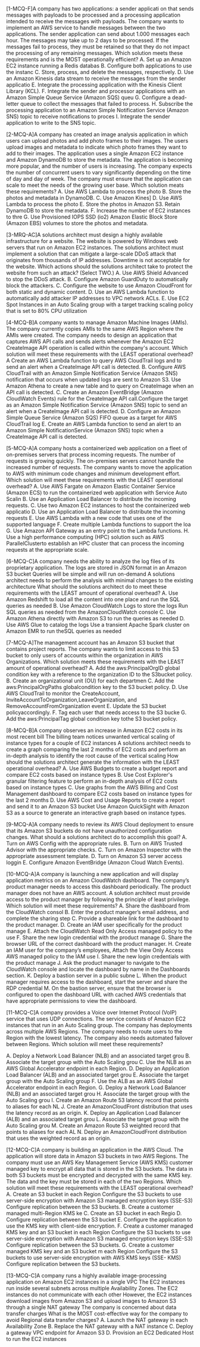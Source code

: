 [1-MCQ-F]A company has two applications: a sender applicati on that sends messages with payloads to be processed and a processing application intended to receive the messages with payloads. The company wants to implement an AWS service to handle messages between the two applications. The sender application can send about 1.000 messages each hour. The messages may take up to 2 days to be processed. If the messages fail to process, they must be retained so that they do not impact the processing of any remaining messages.
Which solution meets these requirements and is the MOST operationally efficient?
A. Set up an Amazon EC2 instance running a Redis databas
B. Configure both applications to use the instanc
C. Store, process, and delete the messages, respectively.
D. Use an Amazon Kinesis data stream to receive the messages from the sender applicatio E. Integrate the processing application with the Kinesis Client Library (KCL).
F. Integrate the sender and processor applications with an Amazon Simple Queue Service (Amazon SQS) queu
G. Configure a dead-letter queue to collect the messages that failed to process.
H. Subscribe the processing application to an Amazon Simple Notification Service (Amazon SNS) topic to receive notifications to proces I. Integrate the sender application to write to the SNS topic.

[2-MCQ-A]A company has created an image analysis application in which users can upload photos and add photo frames to their images. The users upload images and metadata to indicate which photo frames they want to add to their images. The application uses a single Amazon EC2 instance and Amazon DynamoDB to store the metadata.
The application is becoming more popular, and the number of users is increasing. The company expects the number of concurrent users to vary significantly depending on the time of day and day of week. The company must ensure that the application can scale to meet the needs of the growing user base.
Which solution meats these requirements?
A. Use AWS Lambda to process the photo
B. Store the photos and metadata in DynamoDB.
C. Use Amazon Kines]
D. Use AWS Lambda to process the photo
E. Store the photos in Amazon S3. Retain DynamoDB to store the metadata.
F. Increase the number of EC2 instances to thre
G. Use Provisioned IOPS SSD (io2) Amazon Elastic Block Store (Amazon EBS) volumes to store the photos and metadata.

[3-MRQ-AC]A solutions architect must design a highly available infrastructure for a website. The website is powered by Windows web servers that run on Amazon EC2 instances. The solutions architect must implement a solution that can mitigate a large-scale DDoS attack that originates from thousands of IP addresses. Downtime is not acceptable for the website.
Which actions should the solutions architect take to protect the website from such an attack? (Select TWO.)
A. Use AWS Shield Advanced to stop the DDoS attack.
B. Configure Amazon GuardDuty to automatically block the attackers.
C. Configure the website to use Amazon CloudFront for both static and dynamic content.
D. Use an AWS Lambda function to automatically add attacker IP addresses to VPC network ACLs.
E. Use EC2 Spot Instances in an Auto Scaling group with a target tracking scaling policy that is set to 80% CPU utilization

[4-MCQ-B]A company wants to manage Amazon Machine Images (AMIs). The company currently copies AMIs to the same AWS Region where the AMIs were created. The company needs to design an application that captures AWS API calls and sends alerts whenever the Amazon EC2 Createlmage API operation is called within the company's account.
Which solution will meet these requirements with the LEAST operational overhead?
A Create an AWS Lambda function to query AWS CloudTrail logs and to send an alert when a Createlmage API call is detected.
B. Configure AWS CloudTrail with an Amazon Simple Notification Service {Amazon SNS) notification that occurs when updated logs are sent to Amazon S3. Use Amazon Athena to create a new table and to query on Createlmage when an API call is detected.
C. Create an Amazon EventBridge (Amazon CloudWatch Events) rule for the Createlmage API call.Configure the target as an Amazon Simple Notification Service (Amazon SNS) topic to send an alert when a Createlmage API call is detected.
D. Configure an Amazon Simple Queue Service (Amazon SQS) FIFO queue as a target for AWS CloudTrail log
E. Create an AWS Lambda function to send an alert to an Amazon Simple NotificationService (Amazon SNS) topic when a Createlmage API call is detected.

[5-MCQ-A]A company hosts a containerized web application on a fleet of on-premises servers that process incoming requests. The number of requests is growing quickly. The on-premises servers cannot handle the increased number of requests. The company wants to move the application to AWS with minimum code changes and minimum development effort.
Which solution will meet these requirements with the LEAST operational overhead?
A. Use AWS Fargate on Amazon Elastic Container Service (Amazon ECS) to run the containerized web application with Service Auto Scalin B. Use an Application Load Balancer to distribute the incoming requests.
C. Use two Amazon EC2 instances to host the containerized web applicatio
D. Use an Application Load Balancer to distribute the incoming requests
E. Use AWS Lambda with a new code that uses one of the supported language
F. Create multiple Lambda functions to support the loa
G. Use Amazon API Gateway as an entry point to the Lambda functions.
H. Use a high performance computing (HPC) solution such as AWS ParallelClusterto establish an HPC cluster that can process the incoming requests at the appropriate scale.

[6-MCQ-C]A company needs the ability to analyze the log files of its proprietary application. The logs are stored in JSON format in an Amazon S3 bucket Queries will be simple and will run on-demand A solutions architect needs to perform the analysis with minimal changes to the existing architecture
What should the solutions architect do to meet these requirements with the LEAST amount of operational overhead?
A. Use Amazon Redshift to load all the content into one place and run the SQL queries as needed
B. Use Amazon CloudWatch Logs to store the logs Run SQL queries as needed from the AmazonCloudWatch console
C. Use Amazon Athena directly with Amazon S3 to run the queries as needed
D. Use AWS Glue to catalog the logs Use a transient Apache Spark cluster on Amazon EMR to run theSQL queries as needed

[7-MCQ-A]The management account has an Amazon S3 bucket that contains project reports. The company wants to limit access to this S3 bucket to only users of accounts within the organization in AWS Organizations.
Which solution meets these requirements with the LEAST amount of operational overhead?
A. Add the aws:PrincipalOrgID global condition key with a reference to the organization ID to the S3bucket policy.
B. Create an organizational unit (OU) for each departmen
C. Add the aws:PrincipalOrgPaths globalcondition key to the S3 bucket policy.
D. Use AWS CloudTrail to monitor the CreateAccount, InviteAccountToOrganization,LeaveOrganization, and RemoveAccountFromOrganization event E. Update the S3 bucket policyaccordingly.
F. Tag each user that needs access to the S3 bucke
G. Add the aws:PrincipalTag global condition key tothe S3 bucket policy.

[8-MCQ-B]A company observes an increase in Amazon EC2 costs in its most recent bill
The billing team notices unwanted vertical scaling of instance types for a couple of EC2 instances
A solutions architect needs to create a graph comparing the last 2 months of EC2 costs and perform an in-depth analysis to identify the root cause of the vertical scaling
How should the solutions architect generate the information with the LEAST operational overhead?
A. Use AWS Budgets to create a budget report and compare EC2 costs based on instance types
B. Use Cost Explorer's granular filtering feature to perform an in-depth analysis of EC2 costs based on instance types
C. Use graphs from the AWS Billing and Cost Management dashboard to compare EC2 costs based on instance types for the last 2 months
D. Use AWS Cost and Usage Reports to create a report and send it to an Amazon S3 bucket Use Amazon QuickSight with Amazon S3 as a source to generate an interactive graph based on instance types.

[9-MCQ-A]A company needs to review its AWS Cloud deployment to ensure that its Amazon S3 buckets do not have unauthorized configuration changes. What should a solutions architect do to accomplish this goal?
A. Turn on AWS Config with the appropriate rules.
B. Turn on AWS Trusted Advisor with the appropriate checks.
C. Turn on Amazon Inspector with the appropriate assessment template. D. Turn on Amazon S3 server access loggin
E. Configure Amazon EventBridge (Amazon Cloud Watch Events).

[10-MCQ-A]A company is launching a new application and will display application metrics on an Amazon CloudWatch dashboard. The company’s product manager needs to access this dashboard periodically. The product manager does not have an AWS account. A solution architect must provide access to the product manager by following the principle of least privilege.
Which solution will meet these requirements?
A. Share the dashboard from the CloudWatch consol
B. Enter the product manager’s email address, and complete the sharing step
C. Provide a shareable link for the dashboard to the product manager.
D. Create an IAM user specifically for the product manage
E. Attach the CloudWatch Read Only Access managed policy to the use
F. Share the new login credential with the product manage
G. Share the browser URL of the correct dashboard with the product manager.
H. Create an IAM user for the company’s employees, Attach the View Only Access AWS managed policy to the IAM use
I. Share the new login credentials with the product manage
J. Ask the product manager to navigate to the CloudWatch console and locate the dashboard by name in the Dashboards section.
K. Deploy a bastion server in a public subne
L. When the product manager requires access to the dashboard, start the server and share the RDP credential
M. On the bastion server, ensure that the browser is configured to open the dashboard URL with cached AWS credentials that have appropriate permissions to view the dashboard.

[11-MCQ-C]A company provides a Voice over Internet Protocol (VoIP) service that uses UDP connections. The service consists of Amazon EC2 instances that run in an Auto Scaling group. The company has deployments across multiple AWS Regions.
The company needs to route users to the Region with the lowest latency. The company also needs automated failover between Regions.
Which solution will meet these requirements?

A. Deploy a Network Load Balancer (NLB) and an associated target grou
B. Associate the target group with the Auto Scaling grou
C. Use the NLB as an AWS Global Accelerator endpoint in each Region.
D. Deploy an Application Load Balancer (ALB) and an associated target grou E. Associate the target group with the Auto Scaling group
F. Use the ALB as an AWS Global Accelerator endpoint in each Region.
G. Deploy a Network Load Balancer (NLB) and an associated target grou
H. Associate the target group with the Auto Scaling grou
I. Create an Amazon Route 53 latency record that points to aliases for each NL
J. Create an AmazonCloudFront distribution that uses the latency record as an origin. K. Deploy an Application Load Balancer (ALB) and an associated target grou
L. Associate the target group with the Auto Scaling grou
M. Create an Amazon Route 53 weighted record that points to aliases for each AL
N. Deploy an AmazonCloudFront distribution that uses the weighted record as an origin.

[12-MCQ-C]A company is building an application in the AWS Cloud. The application will store data in Amazon S3 buckets in two AWS Regions. The company must use an AWS Key Management Service (AWS KMS) customer managed key to encrypt
all data that is stored in the S3 buckets. The data in both S3 buckets must be encrypted and decrypted with the same KMS key. The data and the key must be stored in each of the two Regions.
Which solution will meet these requirements with the LEAST operational overhead?
A. Create an S3 bucket in each Region Configure the S3 buckets to use server-side encryption with Amazon S3 managed encryption keys (SSE-S3) Configure replication between the S3 buckets.
B. Create a customer managed multi-Region KMS ke
C. Create an S3 bucket in each Regio
D. Configure replication between the S3 bucket
E. Configure the application to use the KMS key with client-side encryption.
F. Create a customer managed KMS key and an S3 bucket in each Region Configure the S3 buckets to use server-side encryption with Amazon S3 managed encryption keys (SSE-S3) Configure replication between the S3 buckets.
G. Create a customer managed KMS key and an S3 bucket m each Region Configure the S3 buckets to use server-side encryption with AWS KMS keys (SSE- KMS) Configure replication between the S3 buckets.

[13-MCQ-C]A company runs a highly available image-processing application on Amazon EC2 instances in a single VPC The EC2 instances run inside several subnets across multiple Availability Zones. The EC2 instances do not communicate with each other However, the EC2 instances download images from Amazon S3 and upload images to Amazon S3 through a single NAT gateway The company is concerned about data transfer charges What is the MOST cost-effective way for the company to avoid Regional data transfer charges?
A. Launch the NAT gateway in each Availability Zone
B. Replace the NAT gateway with a NAT instance
C. Deploy a gateway VPC endpoint for Amazon S3
D. Provision an EC2 Dedicated Host to run the EC2 instances
